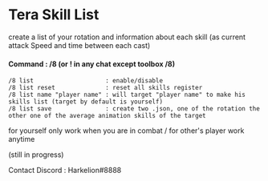 # Tera Skill List

create a list of your rotation and information about each skill (as current attack Speed and time between each cast) 

#### Command : /8 (or ! in any chat except toolbox /8) 
```JS
/8 list                    : enable/disable
/8 list reset              : reset all skills register
/8 list name "player name" : will target "player name" to make his skills list (target by default is yourself)
/8 list save               : create two .json, one of the rotation the other one of the average animation skills of the target

```
for yourself only work when you are in combat / for other's player work anytime

(still in progress)

Contact Discord : Harkelion#8888
